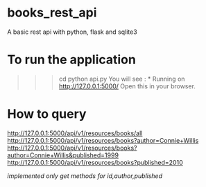 # books_rest_api
A basic rest api with python, flask and sqlite3 

# To run the application

>>> cd <projectfoldername>
>>> python api.py
You will see : * Running on http://127.0.0.1:5000/
Open this in your browser.
  
  
# How to query
http://127.0.0.1:5000/api/v1/resources/books/all
http://127.0.0.1:5000/api/v1/resources/books?author=Connie+Willis
http://127.0.0.1:5000/api/v1/resources/books?author=Connie+Willis&published=1999
http://127.0.0.1:5000/api/v1/resources/books?published=2010

*implemented only get methods for id,author,published*
 

